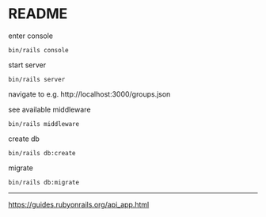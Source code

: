 # README

enter console
```
bin/rails console
```

start server
```
bin/rails server
```

navigate to e.g. http://localhost:3000/groups.json

see available middleware
```
bin/rails middleware
```

create db
```
bin/rails db:create
```

migrate
```
bin/rails db:migrate
```

---

https://guides.rubyonrails.org/api_app.html
